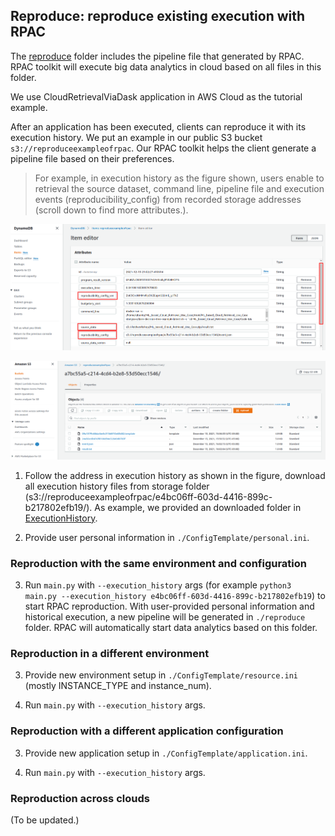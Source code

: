 ## Reproduce: reproduce existing execution with RPAC

The [reproduce](../reproduce) folder includes the pipeline file that generated by RPAC. RPAC toolkit will execute big data analytics in cloud based on all files in this folder.

We use CloudRetrievalViaDask application in AWS Cloud as the tutorial example.

After an application has been executed, clients can reproduce it with its execution history. We put an example in our public S3 bucket `s3://reproduceexampleofrpac`. Our RPAC toolkit helps the client generate a pipeline file based on their preferences. 

> For example, in execution history as the figure shown, users enable to retrieval the source dataset, command line, pipeline file and execution events (reproducibility_config) from recorded storage addresses (scroll down to find more attributes.).
<p align="center"><img src="./figures/db_item.png"/></p>
<p align="center"><img src="./figures/s3_logs.png"/></p>

1. Follow the address in execution history as shown in the figure, download all execution history files from storage folder (s3://reproduceexampleofrpac/e4bc06ff-603d-4416-899c-b217802efb19/). As example, we provided an downloaded folder in [ExecutionHistory](../ExecutionHistory).

2. Provide user personal information in `./ConfigTemplate/personal.ini`. 

### Reproduction with the same environment and configuration

3. Run `main.py` with `--execution_history` args (for example `python3 main.py --execution_history e4bc06ff-603d-4416-899c-b217802efb19`) to start RPAC reproduction. With user-provided personal information and historical execution, a new pipeline will be generated in `./reproduce` folder. RPAC will automatically start data analytics based on this folder.

### Reproduction in a different environment

3. Provide new environment setup in `./ConfigTemplate/resource.ini` (mostly INSTANCE_TYPE and instance_num). 

4. Run `main.py` with `--execution_history` args.

### Reproduction with a different application configuration

3. Provide new application setup in `./ConfigTemplate/application.ini`.

4. Run `main.py` with `--execution_history` args.

### Reproduction across clouds

(To be updated.)

